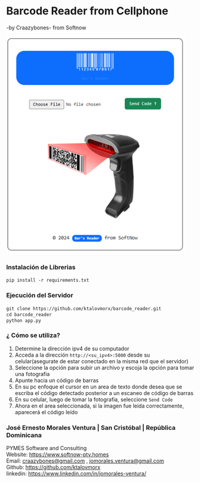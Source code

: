 # Barcode Reader from Cellphone
-by Craazybones- from Softnow

<link href="https://cdn.jsdelivr.net/npm/bootstrap@5.3.3/dist/css/bootstrap.min.css" rel="stylesheet">


![Alt text](https://github.com/ktalovmorx/barcode_reader/blob/main/static/img/front_end.png?raw=true)

<h3>Instalación de Librerias</h3>

```
pip install -r requirements.txt
```

<h3>Ejecución del Servidor</h3>

```
git clone https://github.com/ktalovmorx/barcode_reader.git
cd barcode_reader
python app.py
```

<h3>¿ Cómo se utiliza?</h3>

<ol>
    <li>Determine la dirección ipv4 de su computador</li>
    <li>Acceda a la dirección <code>http://&lt;su_ipv4&gt;:5000</code> desde su celular(asegurate de estar conectado en la misma red que el servidor)</li>
    <li>Seleccione la opción para subir un archivo y escoja la opción para tomar una fotografia</li>
    <li>Apunte hacia un código de barras</li>
    <li>En su pc enfoque el cursor en un area de texto donde desea que se escriba el código detectado posterior a un escaneo de código de barras</li>
    <li>En su celular, luego de tomar la fotografia, seleccione <code>Send Code</code></li>
    <li>Ahora en el area seleccionada, si la imagen fue leida correctamente, aparecerá el código leído</li>
</ol>


<h3>José Ernesto Morales Ventura | San Cristóbal | República Dominicana</h3>

<span><span class="badge bg-primary">PYMES</span> Software and Consulting</span><br>
Website: <a href="https://www.softnow-ptv.homes" target="_blank">https://www.softnow-ptv.homes</a><br>
Email: <a href="mailto:craazybones@gmail.com , jomorales.ventura@gmail.com" target="_blank">craazybones@gmail.com , jomorales.ventura@gmail.com</a><br>
Github: <a href="https://github.com/ktalovmorx" target="_blank">https://github.com/ktalovmorx</a><br>
linkedin: <a href="https://www.linkedin.com/in/jomorales-ventura/" target="_blank">https://www.linkedin.com/in/jomorales-ventura/</a><br>


